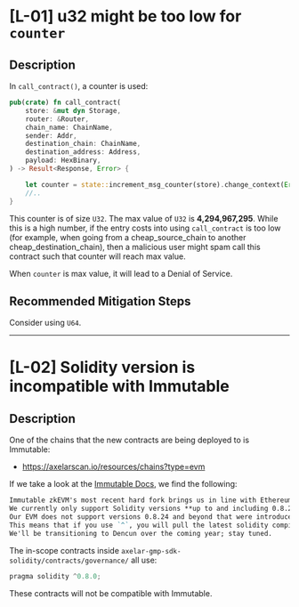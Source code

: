 # [L-01] u32 might be too low for `counter`
## Description
In `call_contract()`, a counter is used:
```rust
pub(crate) fn call_contract(
    store: &mut dyn Storage,
    router: &Router,
    chain_name: ChainName,
    sender: Addr,
    destination_chain: ChainName,
    destination_address: Address,
    payload: HexBinary,
) -> Result<Response, Error> {

    let counter = state::increment_msg_counter(store).change_context(Error::InvalidStoreAccess)?;
    //..
}
```

This counter is of size `U32`. The max value of `U32` is **4,294,967,295**. While this is a high number, if the entry costs into using `call_contract` is too low (for example, when going from a cheap_source_chain to another cheap_destination_chain), then a malicious user might spam call this contract such that counter will reach max value.

When `counter` is max value, it will lead to a Denial of Service.
## Recommended Mitigation Steps
Consider using `U64`.

----

# [L-02] Solidity version is incompatible with Immutable

## Description
One of the chains that the new contracts are being deployed to is Immutable:
- https://axelarscan.io/resources/chains?type=evm

If we take a look at the [Immutable Docs](https://axelarscan.io/resources/chains?type=evm), we find the following:
```md
Immutable zkEVM's most recent hard fork brings us in line with Ethereum's Shanghai fork. 
We currently only support Solidity versions **up to and including 0.8.23**. 
Our EVM does not support versions 0.8.24 and beyond that were introduced in the most recent Ethereum hard fork, Dencun. 
This means that if you use `^`, you will pull the latest solidity compiler version that is incompatible with Immutable zkEVM. 
We'll be transitioning to Dencun over the coming year; stay tuned.
```

The in-scope contracts inside `axelar-gmp-sdk-solidity/contracts/governance/` all use:

```javascript
pragma solidity ^0.8.0;
```

These contracts will not be compatible with Immutable. 
